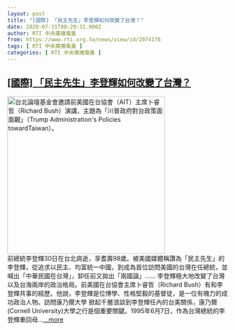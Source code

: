 ```yaml
---
layout: post
title: "[國際] 「民主先生」李登輝如何改變了台灣？"
date: 2020-07-31T00:29:31.000Z
author: RTI 中央廣播電臺
from: https://www.rti.org.tw/news/view/id/2074176
tags: [ RTI 中央廣播電臺 ]
categories: [ RTI 中央廣播電臺 ]
---
```

<!--1596155371000-->
[[國際] 「民主先生」李登輝如何改變了台灣？](https://www.rti.org.tw/news/view/id/2074176)
------

<div>
<img src="https://static.rti.org.tw/assets/thumbnails/2019/06/05/20190605000108M.jpg" width="360" alt="台北論壇基金會邀請前美國在台協會（AIT）主席卜睿哲（Richard Bush）演講，主題為「川普政府對台政策面面觀」（Trump Administration's Policies towardTaiwan）。" title="台北論壇基金會邀請前美國在台協會（AIT）主席卜睿哲（Richard Bush）演講，主題為「川普政府對台政策面面觀」（Trump Administration's Policies towardTaiwan）。"><br>前總統李登輝30日在台北病逝，享耆壽98歲。被美國媒體稱讚為「民主先生」的李登輝，從追求以民主、均富統一中國，到成為首位訪問美國的台灣在任總統，並喊出「中華民國在台灣」，卸任前又拋出「兩國論」...... 李登輝極大地改變了台灣以及台海兩岸的政治格局。前美國在台協會主席卜睿哲（Richard Bush）有和李登輝共事的經歷。他說，李登輝是位博學、性格堅毅的基督徒，是一位有魄力的成功政治人物。訪問康乃爾大學 掀起千層浪談到李登輝任內的台美關係，康乃爾(Cornell University)大學之行是個重要關鍵。1995年6月7日，作為台灣總統的李登輝重回母...<a target="_blank" href="https://www.rti.org.tw/news/view/id/2074176">...more</a>
</div>
